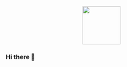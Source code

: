 <div id="header" align="center">
  <img src="https://giphy.com/gifs/covid-yeremiaas-yeremiaadicipta-qX8pJY8ejpVtD8BNoP/giphy.gif" width="100"/>
</div>

### Hi there 👋

<!--
**OwlShinobi/OwlShinobi** is a ✨ _special_ ✨ repository because its `README.md` (this file) appears on your GitHub profile.

Here are some ideas to get you started:

- 🔭 I’m currently working on ...
- 🌱 I’m currently learning ...
- 👯 I’m looking to collaborate on ...
- 🤔 I’m looking for help with ...
- 💬 Ask me about ...
- 📫 How to reach me: ...
- 😄 Pronouns: ...
- ⚡ Fun fact: ...
-->
